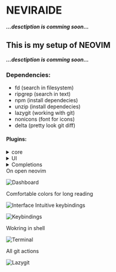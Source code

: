 <!-- TODO:  MAKE README FILE --> 
# NEVIRAIDE

***...desctiption is comming soon...***

## This is my setup of NEOVIM

***...desctiption is comming soon...***

### Dependencies:

- fd (search in filesystem)
- ripgrep (search in text)
- npm (install dependecies)
- unzip (install dependecies)
- lazygit (working with git)
- nonicons (font for icons)
- delta (pretty look git diff)


#### Plugins:

<details>
<summary>core</summary>
- [Lazy]() - plugin manager
- [Plenary](https://github.com/nvim-lua/plenary.nvim) - plugin for async 
- [Telescope](https://github.com/nvim-telescope/telescope.nvim) - is very powerfull feature
</details>

<details>
<summary>UI</summary>

- [Dashboard](https://github.com/glepnir/dashboard-nvim) - startup screen
- [Nonicons]()
- [Lualine]() - status line, winbar and tabline
- [Devicons](https://github.com/nvim-tree/nvim-web-devicons) - icons
- [Indent-blankline](https://github.com/lukas-reineke/indent-blankline.nvim) - indent guides
- [Notify](https://github.com/rcarriga/nvim-notify) - notification manager
- [DAP-UI](https://github.com/rcarriga/nvim-dap-ui) - a UI for nvim-dap
</details>

<details>
<summary>Completions</summary>

- [cmp]()
- [Luasnip](https://github.com/L3MON4D3/LuaSnip)
</details>
On open neovim

![Dashboard](https://github.com/RAprogramm/NEVIRAIDE/blob/golangIDE/neviraide_screens/dashboard.png)

Comfortable colors for long reading

![Interface](https://github.com/RAprogramm/NEVIRAIDE/blob/golangIDE/neviraide_screens/interface.png)
Intuitive keybindings

![Keybindings](https://github.com/RAprogramm/NEVIRAIDE/blob/golangIDE/neviraide_screens/keybindings.png)

Wokring in shell

![Terminal](https://github.com/RAprogramm/NEVIRAIDE/blob/golangIDE/neviraide_screens/terminal.png)

All git actions

![Lazygit](https://github.com/RAprogramm/NEVIRAIDE/blob/golangIDE/neviraide_screens/lazygit.png)
